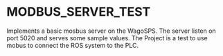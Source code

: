 
# MODBUS_SERVER_TEST

Implements a basic mosbus server on the WagoSPS.
The server listen on port 5020 and serves some sample values.
The Project is a test to use mobus to connect the ROS system to the PLC.
